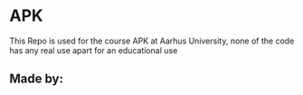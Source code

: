 # APK
This Repo is used for the course APK at Aarhus University, none of the code has any real use apart for an educational use
## Made by:


